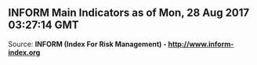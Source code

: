 ## INFORM Main Indicators as of Mon, 28 Aug 2017 03:27:14 GMT

Source: **INFORM (Index For Risk Management) - http://www.inform-index.org**